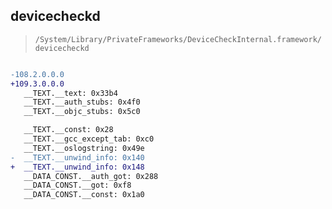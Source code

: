 ## devicecheckd

> `/System/Library/PrivateFrameworks/DeviceCheckInternal.framework/devicecheckd`

```diff

-108.2.0.0.0
+109.3.0.0.0
   __TEXT.__text: 0x33b4
   __TEXT.__auth_stubs: 0x4f0
   __TEXT.__objc_stubs: 0x5c0

   __TEXT.__const: 0x28
   __TEXT.__gcc_except_tab: 0xc0
   __TEXT.__oslogstring: 0x49e
-  __TEXT.__unwind_info: 0x140
+  __TEXT.__unwind_info: 0x148
   __DATA_CONST.__auth_got: 0x288
   __DATA_CONST.__got: 0xf8
   __DATA_CONST.__const: 0x1a0

```
